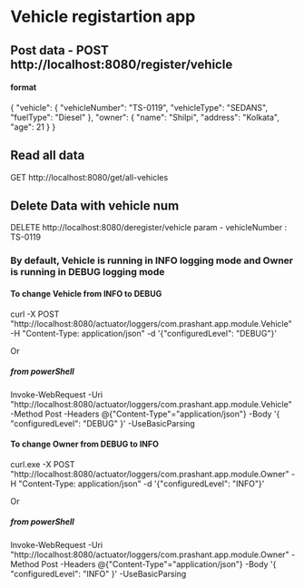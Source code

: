 # Vehicle registartion app

## Post data - POST http://localhost:8080/register/vehicle

#### format

{
    "vehicle": {
        "vehicleNumber": "TS-0119",
        "vehicleType": "SEDANS",
        "fuelType": "Diesel"
    },
    "owner": {
        "name": "Shilpi",
        "address": "Kolkata",
        "age": 21
    }
}

## Read all data

GET http://localhost:8080/get/all-vehicles



## Delete Data with vehicle num

DELETE http://localhost:8080/deregister/vehicle
param - vehicleNumber : TS-0119



### By default, Vehicle is running in INFO logging mode and Owner is running in DEBUG logging mode 

#### To change Vehicle from INFO to DEBUG
curl -X POST "http://localhost:8080/actuator/loggers/com.prashant.app.module.Vehicle" -H "Content-Type: application/json" -d '{"configuredLevel": "DEBUG"}'

Or 
##### from powerShell

Invoke-WebRequest -Uri "http://localhost:8080/actuator/loggers/com.prashant.app.module.Vehicle" -Method Post -Headers @{"Content-Type"="application/json"} -Body '{ "configuredLevel": "DEBUG" }' -UseBasicParsing


#### To change Owner from DEBUG to INFO

curl.exe -X POST "http://localhost:8080/actuator/loggers/com.prashant.app.module.Owner" -H "Content-Type: application/json" -d '{"configuredLevel": "INFO"}'

Or
##### from powerShell

Invoke-WebRequest -Uri "http://localhost:8080/actuator/loggers/com.prashant.app.module.Owner" -Method Post -Headers @{"Content-Type"="application/json"} -Body '{ "configuredLevel": "INFO" }' -UseBasicParsing
